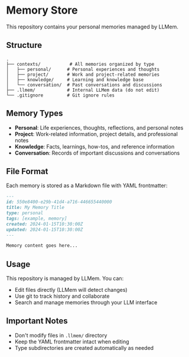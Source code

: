 # Memory Store

This repository contains your personal memories managed by LLMem.

## Structure

```
.
├── contexts/           # All memories organized by type
│   ├── personal/      # Personal experiences and thoughts
│   ├── project/       # Work and project-related memories
│   ├── knowledge/     # Learning and knowledge base
│   └── conversation/  # Past conversations and discussions
├── .llmem/            # Internal LLMem data (do not edit)
└── .gitignore         # Git ignore rules
```

## Memory Types

- **Personal**: Life experiences, thoughts, reflections, and personal notes
- **Project**: Work-related information, project details, and professional notes
- **Knowledge**: Facts, learnings, how-tos, and reference information
- **Conversation**: Records of important discussions and conversations

## File Format

Each memory is stored as a Markdown file with YAML frontmatter:

```markdown
---
id: 550e8400-e29b-41d4-a716-446655440000
title: My Memory Title
type: personal
tags: [example, memory]
created: 2024-01-15T10:30:00Z
updated: 2024-01-15T10:30:00Z
---

Memory content goes here...
```

## Usage

This repository is managed by LLMem. You can:
- Edit files directly (LLMem will detect changes)
- Use git to track history and collaborate
- Search and manage memories through your LLM interface

## Important Notes

- Don't modify files in `.llmem/` directory
- Keep the YAML frontmatter intact when editing
- Type subdirectories are created automatically as needed